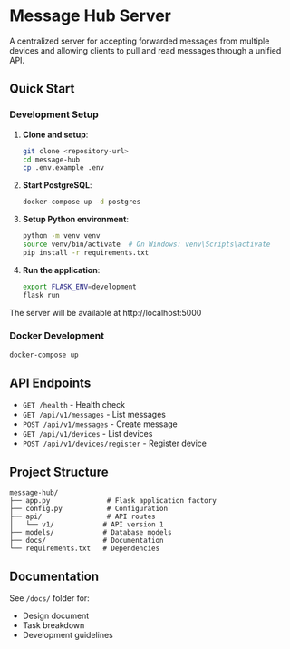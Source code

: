 # Message Hub Server

A centralized server for accepting forwarded messages from multiple devices and allowing clients to pull and read messages through a unified API.

## Quick Start

### Development Setup

1. **Clone and setup**:
   ```bash
   git clone <repository-url>
   cd message-hub
   cp .env.example .env
   ```

2. **Start PostgreSQL**:
   ```bash
   docker-compose up -d postgres
   ```

3. **Setup Python environment**:
   ```bash
   python -m venv venv
   source venv/bin/activate  # On Windows: venv\Scripts\activate
   pip install -r requirements.txt
   ```

4. **Run the application**:
   ```bash
   export FLASK_ENV=development
   flask run
   ```

The server will be available at http://localhost:5000

### Docker Development

```bash
docker-compose up
```

## API Endpoints

- `GET /health` - Health check
- `GET /api/v1/messages` - List messages
- `POST /api/v1/messages` - Create message
- `GET /api/v1/devices` - List devices
- `POST /api/v1/devices/register` - Register device

## Project Structure

```
message-hub/
├── app.py              # Flask application factory
├── config.py           # Configuration
├── api/                # API routes
│   └── v1/            # API version 1
├── models/            # Database models
├── docs/              # Documentation
└── requirements.txt   # Dependencies
```

## Documentation

See `/docs/` folder for:
- Design document
- Task breakdown
- Development guidelines